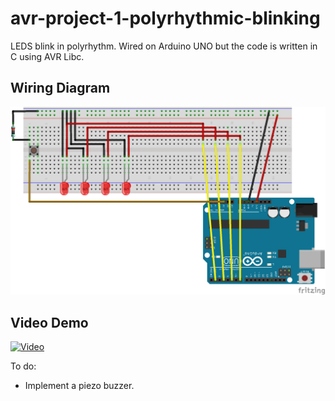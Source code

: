 # avr-project-1-polyrhythmic-blinking

LEDS blink in polyrhythm. Wired on Arduino UNO but the code is written in C using AVR Libc.

## Wiring Diagram

![Diagram](plb_bb.png)

## Video Demo

[![Video](https://img.youtube.com/vi/Qb9QaDSoCYM/maxresdefault.jpg)](https://raw.githubusercontent.com/Aohk22/avr-project-1-polyrhythmic-blinking/main/polyrhythm.mp4)

To do:
- Implement a piezo buzzer.
